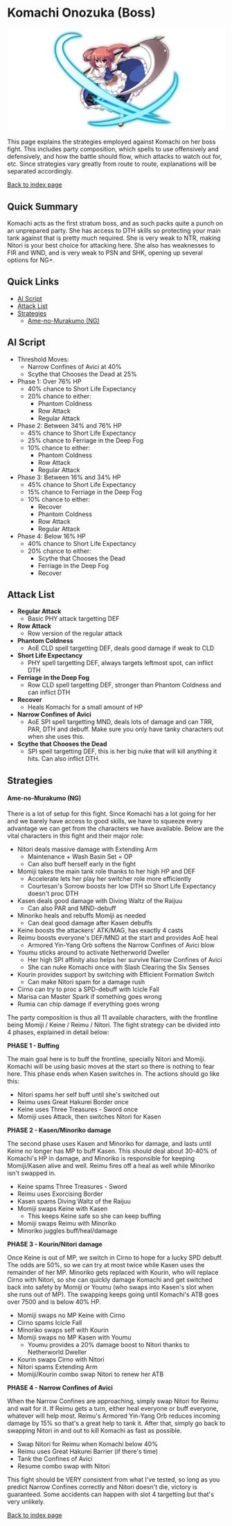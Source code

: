 # Komachi Onozuka (Boss)

![](img/komachi.png)

This page explains the strategies employed against Komachi on her boss fight. This includes party composition, which spells to use offensively and defensively, and how the battle should flow, which attacks to watch out for, etc. Since strategies vary greatly from route to route, explanations will be separated accordingly.

[Back to index page](../index.md)

## Quick Summary

Komachi acts as the first stratum boss, and as such packs quite a punch on an unprepared party. She has access to DTH skills so protecting your main tank against that is pretty much required. She is very weak to NTR, making Nitori is your best choice for attacking here. She also has weaknesses to FIR and WND, and is very weak to PSN and SHK, opening up several options for NG+.

## Quick Links
* [AI Script](#script)
* [Attack List](#attacks)
* [Strategies](#strats)
	* [Ame-no-Murakumo (NG)](#ng-murakumo)

## <a id="script"></a>AI Script

* Threshold Moves:
	* Narrow Confines of Avici at 40%
	* Scythe that Chooses the Dead at 25%
* Phase 1: Over 76% HP
	* 40% chance to Short Life Expectancy
	* 20% chance to either:
		* Phantom Coldness
		* Row Attack
		* Regular Attack
* Phase 2: Between 34% and 76% HP
	* 45% chance to Short Life Expectancy
	* 25% chance to Ferriage in the Deep Fog
	* 10% chance to either:
		* Phantom Coldness
		* Row Attack
		* Regular Attack
* Phase 3: Between 16% and 34% HP
	* 45% chance to Short Life Expectancy
	* 15% chance to Ferriage in the Deep Fog
	* 10% chance to either:
		* Recover
		* Phantom Coldness
		* Row Attack
		* Regular Attack
* Phase 4: Below 16% HP
	* 40% chance to Short Life Expectancy
	* 20% chance to either:
		* Scythe that Chooses the Dead
		* Ferriage in the Deep Fog
		* Recover

## <a id="attacks"></a>Attack List

* **Regular Attack**
	* Basic PHY attack targetting DEF
* **Row Attack**
	* Row version of the regular attack
* **Phantom Coldness**
	* AoE CLD spell targetting DEF, deals good damage if weak to CLD
* **Short Life Expectancy**
	* PHY spell targetting DEF, always targets leftmost spot, can inflict DTH
* **Ferriage in the Deep Fog**
	* Row CLD spell targetting DEF, stronger than Phantom Coldness and can inflict DTH
* **Recover**
	* Heals Komachi for a small amount of HP
* **Narrow Confines of Avici**
	* AoE SPI spell targetting MND, deals lots of damage and can TRR, PAR, DTH and debuff. Make sure you only have tanky characters out when she uses this.
* **Scythe that Chooses the Dead**
	* SPI spell targetting DEF, this is her big nuke that will kill anything it hits. Can also inflict DTH.

## <a id="strats"></a>Strategies

#### <a id="ng-murakumo"></a>Ame-no-Murakumo (NG)

There is a lot of setup for this fight. Since Komachi has a lot going for her and we barely have access to good skills, we have to squeeze every advantage we can get from the characters we have available. Below are the vital characters in this fight and their major role:

* Nitori deals massive damage with Extending Arm
	* Maintenance + Wash Basin Set = OP
	* Can also buff herself early in the fight
* Momiji takes the main tank role thanks to her high HP and DEF
	* Accelerate lets her play her switcher role more efficiently
	* Courtesan's Sorrow boosts her low DTH so Short Life Expectancy doesn't proc DTH
* Kasen deals good damage with Diving Waltz of the Raijuu
	* Can also PAR and MND-debuff
* Minoriko heals and rebuffs Momiji as needed
	* Can deal good damage after Kasen debuffs
* Keine boosts the attackers' ATK/MAG, has exactly 4 casts
* Reimu boosts everyone's DEF/MND at the start and provides AoE heal
	* Armored Yin-Yang Orb softens the Narrow Confines of Avici blow
* Youmu sticks around to activate Netherworld Dweller
	* Her high SPI affinity also helps her survive Narrow Confines of Avici
	* She can nuke Komachi once with Slash Clearing the Six Senses
* Kourin provides support by switching with Efficient Formation Switch
	* Can make Nitori spam for a damage rush
* Cirno can try to proc a SPD-debuff with Icicle Fall
* Marisa can Master Spark if something goes wrong
* Rumia can chip damage if everything goes wrong

The party composition is thus all 11 available characters, with the frontline being Momiji / Keine / Reimu / Nitori. The fight strategy can be divided into 4 phases, explained in detail below:

**PHASE 1 - Buffing**

The main goal here is to buff the frontline, specially Nitori and Momiji. Komachi will be using basic moves at the start so there is nothing to fear here. This phase ends when Kasen switches in. The actions should go like this:

* Nitori spams her self buff until she's switched out
* Reimu uses Great Hakurei Border once
* Keine uses Three Treasures - Sword once
* Momiji uses Attack, then switches Nitori for Kasen

**PHASE 2 - Kasen/Minoriko damage**

The second phase uses Kasen and Minoriko for damage, and lasts until Keine no longer has MP to buff Kasen. This should deal about 30-40% of Komachi's HP in damage, and Minoriko is responsible for keeping Momiji/Kasen alive and well. Reimu fires off a heal as well while Minoriko isn't swapped in.

* Keine spams Three Treasures - Sword
* Reimu uses Exorcising Border
* Kasen spams Diving Waltz of the Raijuu
* Momiji swaps Keine with Kasen
	* This keeps Keine safe so she can keep buffing
* Momiji swaps Reimu with Minoriko
* Minoriko juggles buff/heal/damage

**PHASE 3 - Kourin/Nitori damage**

Once Keine is out of MP, we switch in Cirno to hope for a lucky SPD debuff. The odds are 50%, so we can try at most twice while Kasen uses the remainder of her MP. Minoriko gets replaced with Kourin, who will replace Cirno with Nitori, so she can quickly damage Komachi and get switched back into safety by Momiji or Youmu (who swaps into Kasen's slot when she runs out of MP). The swapping keeps going until Komachi's ATB goes over 7500 and is below 40% HP.

* Momiji swaps no MP Keine with Cirno
* Cirno spams Icicle Fall
* Minoriko swaps self with Kourin
* Momiji swaps no MP Kasen with Youmu
	* Youmu provides a 20% damage boost to Nitori thanks to Netherworld Dweller
* Kourin swaps Cirno with Nitori
* Nitori spams Extending Arm
* Momiji/Kourin combo swap Nitori to renew her ATB

**PHASE 4 - Narrow Confines of Avici**

When the Narrow Confines are approaching, simply swap Nitori for Reimu and wait for it. If Reimu gets a turn, either heal everyone or buff everyone, whatever will help most. Reimu's Armored Yin-Yang Orb reduces incoming damage by 15% so that's a great help to tank it. After that, simply go back to swapping Nitori in and out to kill Komachi as fast as possible.

* Swap Nitori for Reimu when Komachi below 40%
* Reimu uses Great Hakurei Barrier (if there's time)
* Tank the Confines of Avici
* Resume combo swap with Nitori

This fight should be VERY consistent from what I've tested, so long as you predict Narrow Confines correctly and Nitori doesn't die, victory is guaranteed. Some accidents can happen with slot 4 targetting but that's very unlikely.

[Back to index page](../index.md)
